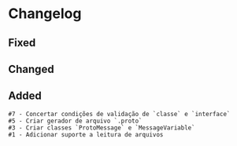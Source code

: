 # Changelog

## Fixed

## Changed

## Added

    #7 - Concertar condições de validação de `classe` e `interface`
    #5 - Criar gerador de arquivo `.proto`
    #3 - Criar classes `ProtoMessage` e `MessageVariable`
    #1 - Adicionar suporte a leitura de arquivos